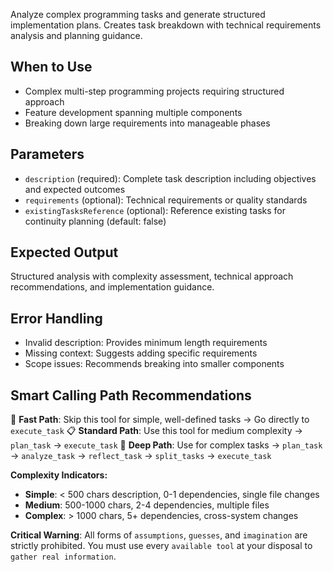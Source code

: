 Analyze complex programming tasks and generate structured implementation plans. Creates task breakdown with technical requirements analysis and planning guidance.

## When to Use
- Complex multi-step programming projects requiring structured approach
- Feature development spanning multiple components
- Breaking down large requirements into manageable phases

## Parameters
- `description` (required): Complete task description including objectives and expected outcomes
- `requirements` (optional): Technical requirements or quality standards
- `existingTasksReference` (optional): Reference existing tasks for continuity planning (default: false)

## Expected Output
Structured analysis with complexity assessment, technical approach recommendations, and implementation guidance.

## Error Handling
- Invalid description: Provides minimum length requirements
- Missing context: Suggests adding specific requirements
- Scope issues: Recommends breaking into smaller components



## Smart Calling Path Recommendations
🚀 **Fast Path**: Skip this tool for simple, well-defined tasks → Go directly to `execute_task`
📋 **Standard Path**: Use this tool for medium complexity → `plan_task` → `execute_task`
🔬 **Deep Path**: Use for complex tasks → `plan_task` → `analyze_task` → `reflect_task` → `split_tasks` → `execute_task`

**Complexity Indicators:**
- **Simple**: < 500 chars description, 0-1 dependencies, single file changes
- **Medium**: 500-1000 chars, 2-4 dependencies, multiple files
- **Complex**: > 1000 chars, 5+ dependencies, cross-system changes

**Critical Warning**: All forms of `assumptions`, `guesses`, and `imagination` are strictly prohibited. You must use every `available tool` at your disposal to `gather real information`.